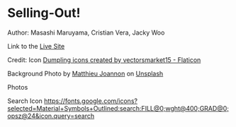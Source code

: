 # Selling-Out!

Author: Masashi Maruyama, Cristian Vera, Jacky Woo

Link to the [Live Site](https://jackywooks.github.io/Selling-Out/)

Credit:
Icon
<a href="https://www.flaticon.com/free-icons/dumpling" title="dumpling icons">Dumpling icons created by vectorsmarket15 - Flaticon</a>

Background
Photo by <a href="https://unsplash.com/@matt_j?utm_content=creditCopyText&utm_medium=referral&utm_source=unsplash">Matthieu Joannon</a> on <a href="https://unsplash.com/photos/person-holding-white-ceramic-plate-with-food-9icMrHvI-Q4?utm_content=creditCopyText&utm_medium=referral&utm_source=unsplash">Unsplash</a>

Photos

Search Icon
https://fonts.google.com/icons?selected=Material+Symbols+Outlined:search:FILL@0;wght@400;GRAD@0;opsz@24&icon.query=search
